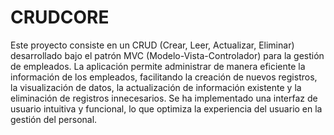 # CRUDCORE
Este proyecto consiste en un CRUD (Crear, Leer, Actualizar, Eliminar) desarrollado bajo el patrón MVC (Modelo-Vista-Controlador) para la gestión de empleados. La aplicación permite administrar de manera eficiente la información de los empleados, facilitando la creación de nuevos registros, la visualización de datos, la actualización de información existente y la eliminación de registros innecesarios. Se ha implementado una interfaz de usuario intuitiva y funcional, lo que optimiza la experiencia del usuario en la gestión del personal.
